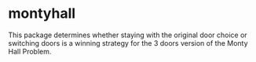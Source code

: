 # montyhall
This package determines whether staying with the original door choice or switching doors is a winning strategy for the 3 doors version of the Monty Hall Problem.
